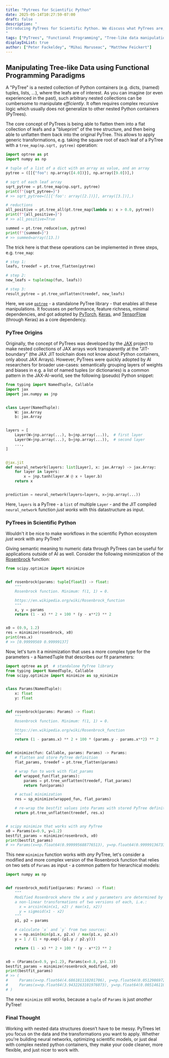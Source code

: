 ```yaml
---
title: "Pytrees for Scientific Python"
date: 2025-05-14T10:27:59-07:00
draft: false
description: "
Introducing PyTrees for Scientific Python. We discuss what PyTrees are, how they're useful in the realm of scientific python, and how to work _efficiently_ with them.
"
tags: ["PyTrees", "Functional Programming", "Tree-like data manipulation"]
displayInList: true
author: ["Peter Fackeldey", "Mihai Maruseac", "Matthew Feickert"]
---
```


## Manipulating Tree-like Data using Functional Programming Paradigms

A "PyTree" is a nested collection of Python containers (e.g. dicts, (named) tuples, lists, ...), where the leafs are of interest.
As you can imagine (or even experienced in the past), such arbitrary nested collections can be cumbersome to manipulate _efficiently_.
It often requires complex recursive logic which usually does not generalize to other nested Python containers (PyTrees).

The core concept of PyTrees is being able to flatten them into a flat collection of leafs and a "blueprint" of the tree structure, and then being able to unflatten them back into the original PyTree.
This allows to apply generic transformations, e.g. taking the square root of each leaf of a PyTree with a `tree_map(np.sqrt, pytree)` operation:

```python
import optree as pt
import numpy as np

# tuple of a list of a dict with an array as value, and an array
pytree = ([[{"foo": np.array([4.0])}], np.array([9.0])],)

# sqrt of each leaf array
sqrt_pytree = pt.tree_map(np.sqrt, pytree)
print(f"{sqrt_pytree=}")
# >> sqrt_pytree=([[{'foo': array([2.])}], array([3.])],)

# reductions
all_positive = pt.tree_all(pt.tree_map(lambda x: x > 0.0, pytree))
print(f"{all_positive=}")
# >> all_positive=True

summed = pt.tree_reduce(sum, pytree)
print(f"{summed=}")
# >> summed=array([13.])
```

The trick here is that these operations can be implemented in three steps, e.g. `tree_map`:

```python
# step 1:
leafs, treedef = pt.tree_flatten(pytree)

# step 2:
new_leafs = tuple(map(fun, leafs))

# step 3:
result_pytree = pt.tree_unflatten(treedef, new_leafs)
```

Here, we use [`optree`](https://github.com/metaopt/optree/tree/main/optree) - a standalone PyTree library - that enables all these manipulations. It focusses on performance, feature richness, minimal dependencies, and got adopted by [PyTorch](https://pytorch.org), [Keras](https://keras.io), and [TensorFlow](https://github.com/tensorflow/tensorflow) (through Keras) as a core dependency.

### PyTree Origins

Originally, the concept of PyTrees was developed by the [JAX](https://docs.jax.dev/en/latest/) project to make nested collections of JAX arrays work transparently at the "JIT-boundary" (the JAX JIT toolchain does not know about Python containers, only about JAX Arrays).
However, PyTrees were quickly adopted by AI researchers for broader use-cases: semantically grouping layers of weights and biases in e.g. a list of named tuples (or dictionaries) is a common pattern in the JAX-AI-world, see the following (pseudo) Python snippet:

```python
from typing import NamedTuple, Callable
import jax
import jax.numpy as jnp


class Layer(NamedTuple):
    W: jax.Array
    b: jax.Array


layers = [
    Layer(W=jnp.array(...), b=jnp.array(...)),  # first layer
    Layer(W=jnp.array(...), b=jnp.array(...)),  # second layer
    ...,
]


@jax.jit
def neural_network(layers: list[Layer], x: jax.Array) -> jax.Array:
    for layer in layers:
        x = jnp.tanh(layer.W @ x + layer.b)
    return x


prediction = neural_network(layers=layers, x=jnp.array(...))
```

Here, `layers` is a PyTree - a `list` of multiple `Layer` - and the JIT compiled `neural_network` function _just works_ with this datastructure as input.

### PyTrees in Scientific Python

Wouldn't it be nice to make workflows in the scientific Python ecosystem _just work_ with any PyTree?

Giving semantic meaning to numeric data through PyTrees can be useful for applications outside of AI as well.
Consider the following minimization of the [Rosenbrock](https://en.wikipedia.org/wiki/Rosenbrock_function) function:

```python
from scipy.optimize import minimize


def rosenbrock(params: tuple[float]) -> float:
    """
    Rosenbrock function. Minimum: f(1, 1) = 0.

    https://en.wikipedia.org/wiki/Rosenbrock_function
    """
    x, y = params
    return (1 - x) ** 2 + 100 * (y - x**2) ** 2


x0 = (0.9, 1.2)
res = minimize(rosenbrock, x0)
print(res.x)
# >> [0.99999569 0.99999137]
```

Now, let's turn it a minimization that uses a more complex type for the parameters - a NamedTuple that describes our fit parameters:

```python
import optree as pt  # standalone PyTree library
from typing import NamedTuple, Callable
from scipy.optimize import minimize as sp_minimize


class Params(NamedTuple):
    x: float
    y: float


def rosenbrock(params: Params) -> float:
    """
    Rosenbrock function. Minimum: f(1, 1) = 0.

    https://en.wikipedia.org/wiki/Rosenbrock_function
    """
    return (1 - params.x) ** 2 + 100 * (params.y - params.x**2) ** 2


def minimize(fun: Callable, params: Params) -> Params:
    # flatten and store PyTree definition
    flat_params, treedef = pt.tree_flatten(params)

    # wrap fun to work with flat_params
    def wrapped_fun(flat_params):
        params = pt.tree_unflatten(treedef, flat_params)
        return fun(params)

    # actual minimization
    res = sp_minimize(wrapped_fun, flat_params)

    # re-wrap the bestfit values into Params with stored PyTree definition
    return pt.tree_unflatten(treedef, res.x)


# scipy minimize that works with any PyTree
x0 = Params(x=0.9, y=1.2)
bestfit_params = minimize(rosenbrock, x0)
print(bestfit_params)
# >> Params(x=np.float64(0.999995688776513), y=np.float64(0.9999913673387226))
```

This new `minimize` function works with _any_ PyTree, let's consider a modified and more complex version of the Rosenbrock function that relies on two sets of `Params` as input - a common pattern for hierarchical models:

```python
import numpy as np


def rosenbrock_modified(params: Params) -> float:
    """
    Modified Rosenbrock where the x and y parameters are determined by
    a non-linear transformations of two versions of each, i.e.:
      x = arcsin(min(x1, x2) / max(x1, x2))
      y = sigmoid(x1 - x2)
    """
    p1, p2 = params

    # calculate `x` and `y` from two sources:
    x = np.asin(min(p1.x, p2.x) / max(p1.x, p2.x))
    y = 1 / (1 + np.exp(-(p1.y / p2.y)))

    return (1 - x) ** 2 + 100 * (y - x**2) ** 2


x0 = (Params(x=0.9, y=1.2), Params(x=0.8, y=1.3))
bestfit_params = minimize(rosenbrock_modified, x0)
print(bestfit_params)
# >> (
#     Params(x=np.float64(4.686181110201706), y=np.float64(0.05129869722505759)),
#     Params(x=np.float64(3.9432263101976073), y=np.float64(0.005146110126174016)),
# )
```

The new `minimize` still works, because a `tuple` of `Params` is just _another_ PyTree!

### Final Thought

Working with nested data structures doesn’t have to be messy.
PyTrees let you focus on the data and the transformations you want to apply.
Whether you're building neural networks, optimizing scientific models, or just deal with complex nested python containers, they make your code cleaner, more flexible, and just nicer to work with.
